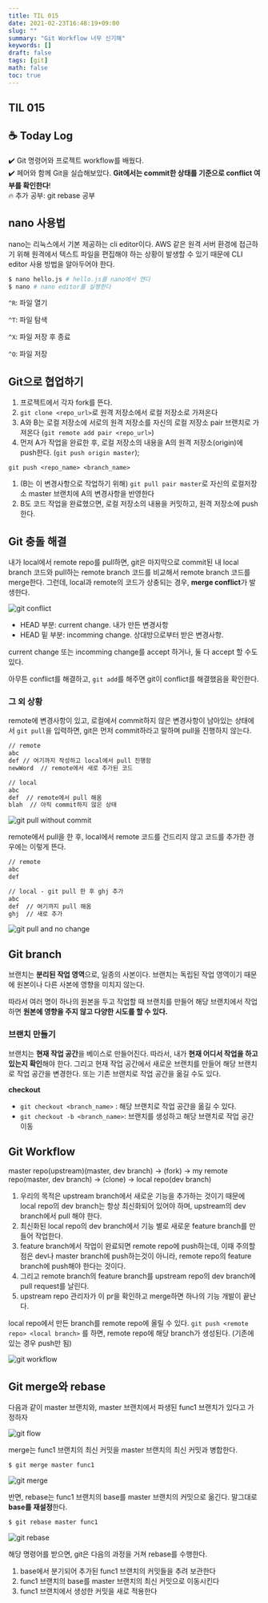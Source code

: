 ```yaml
---
title: TIL 015
date: 2021-02-23T16:48:19+09:00
slug: ""
summary: "Git Workflow 너무 신기해"
keywords: []
draft: false
tags: [git]
math: false
toc: true
---
```

## TIL 015

## ☕ Today Log

✔️ Git 명령어와 프로젝트 workflow를 배웠다.  
✔️ 페어와 함께 Git을 실습해보았다. **Git에서는 commit한 상태를 기준으로 conflict 여부를 확인한다**!  
🔥 추가 공부: git rebase 공부  

## nano 사용법

nano는 리눅스에서 기본 제공하는 cli editor이다. AWS 같은 원격 서버 환경에 접근하기 위해 원격에서 텍스트 파일을 편집해야 하는 상황이 발생할 수 있기 때문에 CLI editor 사용 방법을 알아두어야 한다.

```bash
$ nano hello.js # hello.js를 nano에서 연다
$ nano # nano editor를 실행한다

```

`^R`: 파일 열기

`^T`: 파일 탐색

`^X`: 파일 저장 후 종료

`^O`: 파일 저장

## Git으로 협업하기

1. 프로젝트에서 각자 fork를 뜬다.
2. `git clone <repo_url>`로 원격 저장소에서 로컬 저장소로 가져온다
3. A와 B는 로컬 저장소에 서로의 원격 저장소를 자신의 로컬 저장소 pair 브랜치로 가져온다 (`git remote add pair <repo_url>`)
4. 먼저 A가 작업을 완료한 후, 로컬 저장소의 내용을 A의 원격 저장소(origin)에 push한다. (`git push origin master`); 

`git push <repo_name> <branch_name>`

1. (B는 이 변경사항으로 작업하기 위해) `git pull pair master`로 자신의 로컬저장소 master 브랜치에 A의 변경사항을 반영한다
2. B도 코드 작업을 완료했으면, 로컬 저장소의 내용을 커밋하고, 원격 저장소에 push한다.

## Git 충돌 해결

내가 local에서 remote repo를 pull하면, git은 마지막으로 commit된 내 local branch 코드와 pull하는 remote branch 코드를 비교해서 remote branch 코드를 merge한다. 그런데, local과 remote의 코드가 상충되는 경우, **merge conflict**가 발생한다.

![git conflict](../images/git_conflict.png)

- HEAD 부분: current change. 내가 만든 변경사항
- HEAD 밑 부분: incomming change. 상대방으로부터 받은 변경사항.

current change 또는 incomming change를 accept 하거나, 둘 다 accept 할 수도 있다.

아무튼 conflict를 해결하고, `git add`를 해주면 git이 conflict를 해결했음을 확인한다.

### 그 외 상황

remote에 변경사항이 있고, 로컬에서  commit하지 않은 변경사항이 남아있는 상태에서 `git pull`을 입력하면, git은 먼저 commit하라고 말하며 pull을 진행하지 않는다.

```markdown
// remote
abc
def // 여기까지 작성하고 local에서 pull 진행함
newWord  // remote에서 새로 추가된 코드
```

```markdown
// local
abc
def  // remote에서 pull 해옴
blah  // 아직 commit하지 않은 상태
```

![git pull without commit](../images/gitpullwithoutcommit.png)

remote에서 pull을 한 후, local에서 remote 코드를 건드리지 않고 코드를 추가한 경우에는 이렇게 뜬다.

```bash
// remote
abc
def
```

```markdown
// local - git pull 한 후 ghj 추가
abc
def  // 여기까지 pull 해옴
ghj  // 새로 추가
```

![git pull and no change](../images/gitpullandnochange.png)

## Git branch

브랜치는 **분리된 작업 영역**으로, 일종의 사본이다. 브랜치는 독립된 작업 영역이기 때문에 원본이나 다른 사본에 영향을 미치지 않는다.

따라서 여러 명이 하나의 원본을 두고 작업할 때 브랜치를 만들어 해당 브랜치에서 작업하면 **원본에 영향을 주지 않고 다양한 시도를 할 수 있다.**

### 브랜치 만들기

브랜치는 **현재 작업 공간**을 베이스로 만들어진다. 따라서, 내가 **현재 어디서 작업을 하고 있는지 확인**해야 한다. 그리고 현재 작업 공간에서 새로운 브랜치를 만들어 해당 브랜치로 작업 공간을 변경한다. 또는 기존 브랜치로 작업 공간을 옮길 수도 있다.

**checkout**  

- `git checkout <branch_name>` : 해당 브랜치로 작업 공간을 옮길 수 있다.
- `git checkout -b <branch_name>`: 브랜치를 생성하고 해당 브랜치로 작업 공간 이동

## Git Workflow

master repo(upstream)(master, dev branch) → (fork) → my remote repo(master, dev branch) → (clone) → local repo(dev branch)

1. 우리의 목적은 upstream branch에서 새로운 기능을 추가하는 것이기 때문에 local repo의 dev branch는 항상 최신화되어 있어야 하며, upstream의 dev branch에서 pull 해야 한다.
2.  최신화된 local repo의 dev branch에서 기능 별로 새로운  feature branch를 만들어 작업한다.
3. feature branch에서 작업이 완료되면 remote repo에 push하는데, 이때 주의할 점은 dev나 master branch에 push하는것이 아니라, remote repo의 feature branch에 push해야 한다는 것이다.
4. 그리고 remote branch의 feature branch를 upstream repo의 dev branch에 pull request를 날린다.
5. upstream repo 관리자가 이 pr을 확인하고 merge하면 하나의 기능 개발이 끝난다.

local repo에서 만든 branch를 remote repo에 올릴 수 있다.
`git push <remote repo> <local branch>` 를 하면, remote repo에 해당 branch가 생성된다. (기존에 있는 경우 push만 됨)

![git workflow](../images/git-workflow.png)

## Git merge와 rebase

다음과 같이 master 브랜치와, master 브랜치에서 파생된 func1 브랜치가 있다고 가정하자

![git flow](../images/gitflow.png)

merge는 func1 브랜치의 최신 커밋을 master 브랜치의 최신 커밋과 병합한다.

```markdown
$ git merge master func1
```

![git merge](../images/gitmerge.png)

반면, rebase는 func1 브랜치의 base를 master 브랜치의 커밋으로 옮긴다. 말그대로 **base를 재설정**한다.

```markdown
$ git rebase master func1
```

![git rebase](../images/gitrebase.png)

해당 명령어를 받으면, git은 다음의 과정을 거쳐 rebase를 수행한다.

1. base에서 분기되어 추가된 func1 브랜치의 커밋들을 추려 보관한다
2. func1 브랜치의 base를 master 브랜치의 최신 커밋으로 이동시킨다
3. func1 브랜치에서 생성한 커밋을 새로 적용한다